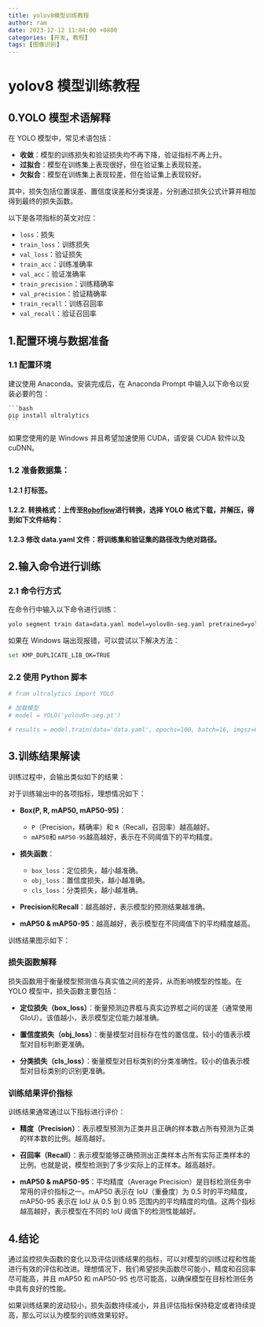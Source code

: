 ```yaml
---
title: yolov8模型训练教程
author: ram
date: 2023-12-12 11:04:00 +0800
categories: [开发, 教程]
tags: [图像识别]
---
```


# yolov8 模型训练教程

## 0.YOLO 模型术语解释

在 YOLO 模型中，常见术语包括：

- **收敛**：模型的训练损失和验证损失均不再下降，验证指标不再上升。
- **过拟合**：模型在训练集上表现很好，但在验证集上表现较差。
- **欠拟合**：模型在训练集上表现较差，但在验证集上表现较好。

其中，损失包括位置误差、置信度误差和分类误差，分别通过损失公式计算并相加得到最终的损失函数。

以下是各项指标的英文对应：

- `loss`：损失
- `train_loss`：训练损失
- `val_loss`：验证损失
- `train_acc`：训练准确率
- `val_acc`：验证准确率
- `train_precision`：训练精确率
- `val_precision`：验证精确率
- `train_recall`：训练召回率
- `val_recall`：验证召回率

## 1.配置环境与数据准备

### 1.1 配置环境

建议使用 Anaconda。安装完成后，在 Anaconda Prompt 中输入以下命令以安装必要的包：

    ```bash
    pip install ultralytics
    ```

如果您使用的是 Windows 并且希望加速使用 CUDA，请安装 CUDA 软件以及 cuDNN。

### 1.2 准备数据集：

#### 1.2.1 打标签。

#### 1.2.2. 转换格式：上传至[Roboflow](https://roboflow.com/)进行转换，选择 YOLO 格式下载，并解压，得到如下文件结构：

<!-- ![数据集文件结构](attachment:image.png) -->

#### 1.2.3 修改 data.yaml 文件：将训练集和验证集的路径改为绝对路径。

## 2.输入命令进行训练

### 2.1 命令行方式

在命令行中输入以下命令进行训练：

```bash
yolo segment train data=data.yaml model=yolov8n-seg.yaml pretrained=yolov8n-seg.pt batch=1 workers=2 epochs=200 imgsz=640 device=0
```

如果在 Windows 端出现报错，可以尝试以下解决方法：

```bash
set KMP_DUPLICATE_LIB_OK=TRUE
```

### 2.2 使用 Python 脚本

```python
# from ultralytics import YOLO

# 加载模型
# model = YOLO('yolov8n-seg.pt')

# results = model.train(data='data.yaml', epochs=100, batch=16, imgsz=640, device=0, cos_lr=True, workers=2)
```

## 3.训练结果解读

训练过程中，会输出类似如下的结果：

<!-- ![训练结果](attachment:Snipaste_2023-12-06_18-50-52.png) -->

对于训练输出中的各项指标，理想情况如下：

- **Box(P, R, mAP50, mAP50-95)**：
  - `P`（Precision，精确率）和 `R`（Recall，召回率）越高越好。
  - `mAP50`和 `mAP50-95`越高越好，表示在不同阈值下的平均精度。
- **损失函数**：

  - `box_loss`：定位损失，越小越准确。
  - `obj_loss`：置信度损失，越小越准确。
  - `cls_loss`：分类损失，越小越准确。

- **Precision**和**Recall**：越高越好，表示模型的预测结果越准确。

- **mAP50 & mAP50-95**：越高越好，表示模型在不同阈值下的平均精度越高。

训练结果图示如下：

<!-- ![训练结果图示](attachment:results.png) -->

### 损失函数解释

损失函数用于衡量模型预测值与真实值之间的差异，从而影响模型的性能。在 YOLO 模型中，损失函数主要包括：

- **定位损失（box_loss）**：衡量预测边界框与真实边界框之间的误差（通常使用 GIoU）。该值越小，表示模型定位能力越准确。

- **置信度损失（obj_loss）**：衡量模型对目标存在性的置信度。较小的值表示模型对目标判断更准确。

- **分类损失（cls_loss）**：衡量模型对目标类别的分类准确性。较小的值表示模型对目标类别的识别更准确。

### 训练结果评价指标

训练结果通常通过以下指标进行评价：

- **精度（Precision）**：表示模型预测为正类并且正确的样本数占所有预测为正类的样本数的比例。越高越好。

- **召回率（Recall）**：表示模型能够正确预测出正类样本占所有实际正类样本的比例。也就是说，模型检测到了多少实际上的正样本。越高越好。

- **mAP50 & mAP50-95**：平均精度（Average Precision）是目标检测任务中常用的评价指标之一。mAP50 表示在 IoU（重叠度）为 0.5 时的平均精度，mAP50-95 表示在 IoU 从 0.5 到 0.95 范围内的平均精度的均值。这两个指标越高越好，表示模型在不同的 IoU 阈值下的检测性能越好。

## 4.结论

通过监控损失函数的变化以及评估训练结果的指标，可以对模型的训练过程和性能进行有效的评估和改进。理想情况下，我们希望损失函数尽可能小，精度和召回率尽可能高，并且 mAP50 和 mAP50-95 也尽可能高，以确保模型在目标检测任务中具有良好的性能。

如果训练结果的波动较小，损失函数持续减小，并且评估指标保持稳定或者持续提高，那么可以认为模型的训练效果较好。
